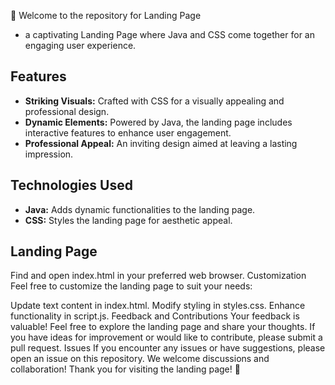 🚀 Welcome to the repository for Landing Page
- a captivating Landing Page where Java and CSS come together for an engaging user experience.

## Features

- **Striking Visuals:** Crafted with CSS for a visually appealing and professional design.
- **Dynamic Elements:** Powered by Java, the landing page includes interactive features to enhance user engagement.
- **Professional Appeal:** An inviting design aimed at leaving a lasting impression.

## Technologies Used

- **Java:** Adds dynamic functionalities to the landing page.
- **CSS:** Styles the landing page for aesthetic appeal.

## Landing Page 
Find and open index.html in your preferred web browser.
Customization
Feel free to customize the landing page to suit your needs:

Update text content in index.html.
Modify styling in styles.css.
Enhance functionality in script.js.
Feedback and Contributions
Your feedback is valuable! Feel free to explore the landing page and share your thoughts. If you have ideas for improvement or would like to contribute, please submit a pull request.
Issues
If you encounter any issues or have suggestions, please open an issue on this repository. We welcome discussions and collaboration!
Thank you for visiting the landing page! 🚀
